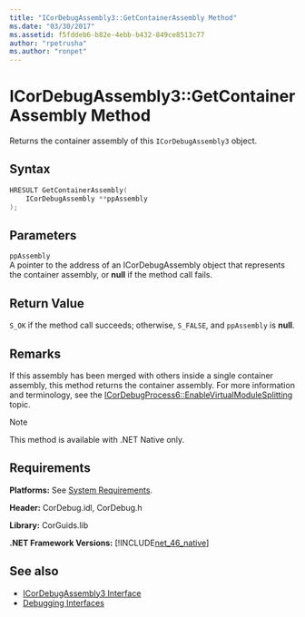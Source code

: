 ```yaml
---
title: "ICorDebugAssembly3::GetContainerAssembly Method"
ms.date: "03/30/2017"
ms.assetid: f5fddeb6-b82e-4ebb-b432-849ce8513c77
author: "rpetrusha"
ms.author: "ronpet"
---
```

# ICorDebugAssembly3::GetContainerAssembly Method
Returns the container assembly of this `ICorDebugAssembly3` object.  
  
## Syntax  
  
```cpp  
HRESULT GetContainerAssembly(  
    ICorDebugAssembly **ppAssembly  
);  
```  
  
## Parameters  
 `ppAssembly`  
 A pointer to the address of an ICorDebugAssembly object that represents the container assembly, or **null** if the method call fails.  
  
## Return Value  
 `S_OK` if the method call succeeds; otherwise, `S_FALSE`, and `ppAssembly` is **null**.  
  
## Remarks  
 If this assembly has been merged with others inside a single container assembly, this method returns the container assembly. For more information and terminology, see the [ICorDebugProcess6::EnableVirtualModuleSplitting](../../../../docs/framework/unmanaged-api/debugging/icordebugprocess6-enablevirtualmodulesplitting-method.md) topic.  
  
> [!NOTE]
>  This method is available with .NET Native only.  
  
## Requirements  
 **Platforms:** See [System Requirements](../../../../docs/framework/get-started/system-requirements.md).  
  
 **Header:** CorDebug.idl, CorDebug.h  
  
 **Library:** CorGuids.lib  
  
 **.NET Framework Versions:** [!INCLUDE[net_46_native](../../../../includes/net-46-native-md.md)]  
  
## See also

- [ICorDebugAssembly3 Interface](../../../../docs/framework/unmanaged-api/debugging/icordebugassembly3-interface.md)
- [Debugging Interfaces](../../../../docs/framework/unmanaged-api/debugging/debugging-interfaces.md)
